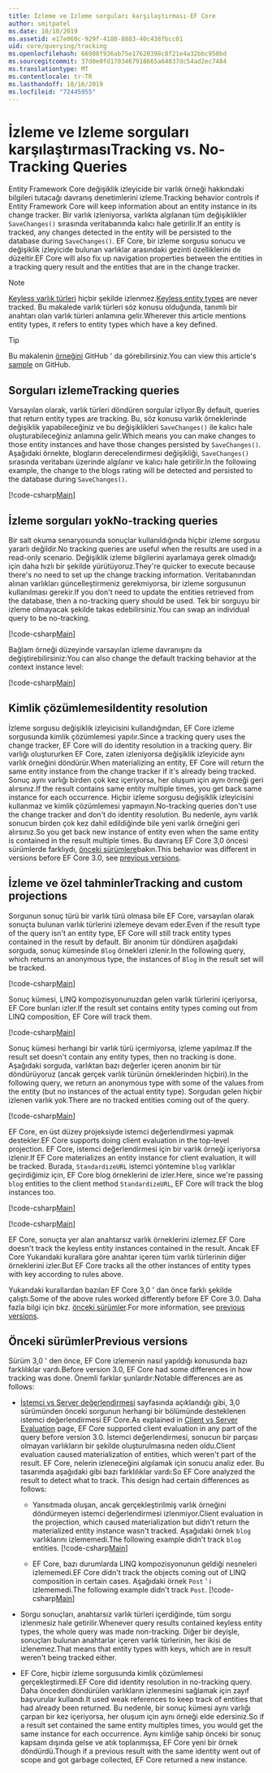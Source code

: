 ```yaml
---
title: İzleme ve Izleme sorguları karşılaştırması-EF Core
author: smitpatel
ms.date: 10/10/2019
ms.assetid: e17e060c-929f-4180-8883-40c438fbcc01
uid: core/querying/tracking
ms.openlocfilehash: 66988f936ab75e17620398c8f21e4a32bbc950bd
ms.sourcegitcommit: 37d0e0fd1703467918665a64837dc54ad2ec7484
ms.translationtype: MT
ms.contentlocale: tr-TR
ms.lasthandoff: 10/16/2019
ms.locfileid: "72445955"
---
```

# <a name="tracking-vs-no-tracking-queries"></a><span data-ttu-id="b3c58-102">İzleme ve Izleme sorguları karşılaştırması</span><span class="sxs-lookup"><span data-stu-id="b3c58-102">Tracking vs. No-Tracking Queries</span></span>

<span data-ttu-id="b3c58-103">Entity Framework Core değişiklik izleyicide bir varlık örneği hakkındaki bilgileri tutacağı davranış denetimlerini izleme.</span><span class="sxs-lookup"><span data-stu-id="b3c58-103">Tracking behavior controls if Entity Framework Core will keep information about an entity instance in its change tracker.</span></span> <span data-ttu-id="b3c58-104">Bir varlık izleniyorsa, varlıkta algılanan tüm değişiklikler `SaveChanges()` sırasında veritabanında kalıcı hale getirilir.</span><span class="sxs-lookup"><span data-stu-id="b3c58-104">If an entity is tracked, any changes detected in the entity will be persisted to the database during `SaveChanges()`.</span></span> <span data-ttu-id="b3c58-105">EF Core, bir izleme sorgusu sonucu ve değişiklik izleyicide bulunan varlıklar arasındaki gezinti özelliklerini de düzeltir.</span><span class="sxs-lookup"><span data-stu-id="b3c58-105">EF Core will also fix up navigation properties between the entities in a tracking query result and the entities that are in the change tracker.</span></span>

> [!NOTE]
> <span data-ttu-id="b3c58-106">[Keyless varlık türleri](xref:core/modeling/keyless-entity-types) hiçbir şekilde izlenmez.</span><span class="sxs-lookup"><span data-stu-id="b3c58-106">[Keyless entity types](xref:core/modeling/keyless-entity-types) are never tracked.</span></span> <span data-ttu-id="b3c58-107">Bu makalede varlık türleri söz konusu olduğunda, tanımlı bir anahtarı olan varlık türleri anlamına gelir.</span><span class="sxs-lookup"><span data-stu-id="b3c58-107">Wherever this article mentions entity types, it refers to entity types which have a key defined.</span></span>

> [!TIP]  
> <span data-ttu-id="b3c58-108">Bu makalenin [örneğini](https://github.com/aspnet/EntityFramework.Docs/tree/master/samples/core/Querying) GitHub ' da görebilirsiniz.</span><span class="sxs-lookup"><span data-stu-id="b3c58-108">You can view this article's [sample](https://github.com/aspnet/EntityFramework.Docs/tree/master/samples/core/Querying) on GitHub.</span></span>

## <a name="tracking-queries"></a><span data-ttu-id="b3c58-109">Sorguları izleme</span><span class="sxs-lookup"><span data-stu-id="b3c58-109">Tracking queries</span></span>

<span data-ttu-id="b3c58-110">Varsayılan olarak, varlık türleri döndüren sorgular izliyor.</span><span class="sxs-lookup"><span data-stu-id="b3c58-110">By default, queries that return entity types are tracking.</span></span> <span data-ttu-id="b3c58-111">Bu, söz konusu varlık örneklerinde değişiklik yapabileceğiniz ve bu değişiklikleri `SaveChanges()` ile kalıcı hale oluşturabileceğiniz anlamına gelir.</span><span class="sxs-lookup"><span data-stu-id="b3c58-111">Which means you can make changes to those entity instances and have those changes persisted by `SaveChanges()`.</span></span> <span data-ttu-id="b3c58-112">Aşağıdaki örnekte, blogların derecelendirmesi değişikliği, `SaveChanges()` sırasında veritabanı üzerinde algılanır ve kalıcı hale getirilir.</span><span class="sxs-lookup"><span data-stu-id="b3c58-112">In the following example, the change to the blogs rating will be detected and persisted to the database during `SaveChanges()`.</span></span>

[!code-csharp[Main](../../../samples/core/Querying/Tracking/Sample.cs#Tracking)]

## <a name="no-tracking-queries"></a><span data-ttu-id="b3c58-113">İzleme sorguları yok</span><span class="sxs-lookup"><span data-stu-id="b3c58-113">No-tracking queries</span></span>

<span data-ttu-id="b3c58-114">Bir salt okuma senaryosunda sonuçlar kullanıldığında hiçbir izleme sorgusu yararlı değildir.</span><span class="sxs-lookup"><span data-stu-id="b3c58-114">No tracking queries are useful when the results are used in a read-only scenario.</span></span> <span data-ttu-id="b3c58-115">Değişiklik izleme bilgilerini ayarlamaya gerek olmadığı için daha hızlı bir şekilde yürütüyoruz.</span><span class="sxs-lookup"><span data-stu-id="b3c58-115">They're quicker to execute because there's no need to set up the change tracking information.</span></span> <span data-ttu-id="b3c58-116">Veritabanından alınan varlıkları güncelleştirmeniz gerekmiyorsa, bir izleme sorgusunun kullanılması gerekir.</span><span class="sxs-lookup"><span data-stu-id="b3c58-116">If you don't need to update the entities retrieved from the database, then a no-tracking query should be used.</span></span> <span data-ttu-id="b3c58-117">Tek bir sorguyu bir izleme olmayacak şekilde takas edebilirsiniz.</span><span class="sxs-lookup"><span data-stu-id="b3c58-117">You can swap an individual query to be no-tracking.</span></span>

[!code-csharp[Main](../../../samples/core/Querying/Tracking/Sample.cs#NoTracking)]

<span data-ttu-id="b3c58-118">Bağlam örneği düzeyinde varsayılan izleme davranışını da değiştirebilirsiniz:</span><span class="sxs-lookup"><span data-stu-id="b3c58-118">You can also change the default tracking behavior at the context instance level:</span></span>

[!code-csharp[Main](../../../samples/core/Querying/Tracking/Sample.cs#ContextDefaultTrackingBehavior)]

## <a name="identity-resolution"></a><span data-ttu-id="b3c58-119">Kimlik çözümlemesi</span><span class="sxs-lookup"><span data-stu-id="b3c58-119">Identity resolution</span></span>

<span data-ttu-id="b3c58-120">İzleme sorgusu değişiklik izleyicisini kullandığından, EF Core izleme sorgusunda kimlik çözümlemesi yapılır.</span><span class="sxs-lookup"><span data-stu-id="b3c58-120">Since a tracking query uses the change tracker, EF Core will do identity resolution in a tracking query.</span></span> <span data-ttu-id="b3c58-121">Bir varlığı oluştururken EF Core, zaten izleniyorsa değişiklik izleyicide aynı varlık örneğini döndürür.</span><span class="sxs-lookup"><span data-stu-id="b3c58-121">When materializing an entity, EF Core will return the same entity instance from the change tracker if it's already being tracked.</span></span> <span data-ttu-id="b3c58-122">Sonuç aynı varlığı birden çok kez içeriyorsa, her oluşum için aynı örneği geri alırsınız.</span><span class="sxs-lookup"><span data-stu-id="b3c58-122">If the result contains same entity multiple times, you get back same instance for each occurrence.</span></span> <span data-ttu-id="b3c58-123">Hiçbir izleme sorgusu değişiklik izleyicisini kullanmaz ve kimlik çözümlemesi yapmayın.</span><span class="sxs-lookup"><span data-stu-id="b3c58-123">No-tracking queries don't use the change tracker and don't do identity resolution.</span></span> <span data-ttu-id="b3c58-124">Bu nedenle, aynı varlık sonucun birden çok kez dahil edildiğinde bile yeni varlık örneğini geri alırsınız.</span><span class="sxs-lookup"><span data-stu-id="b3c58-124">So you get back new instance of entity even when the same entity is contained in the result multiple times.</span></span> <span data-ttu-id="b3c58-125">Bu davranış EF Core 3,0 öncesi sürümlerde farklıydı, [önceki sürümlere](#previous-versions)bakın.</span><span class="sxs-lookup"><span data-stu-id="b3c58-125">This behavior was different in versions before EF Core 3.0, see [previous versions](#previous-versions).</span></span>

## <a name="tracking-and-custom-projections"></a><span data-ttu-id="b3c58-126">İzleme ve özel tahminler</span><span class="sxs-lookup"><span data-stu-id="b3c58-126">Tracking and custom projections</span></span>

<span data-ttu-id="b3c58-127">Sorgunun sonuç türü bir varlık türü olmasa bile EF Core, varsayılan olarak sonuçta bulunan varlık türlerini izlemeye devam eder.</span><span class="sxs-lookup"><span data-stu-id="b3c58-127">Even if the result type of the query isn't an entity type, EF Core will still track entity types contained in the result by default.</span></span> <span data-ttu-id="b3c58-128">Bir anonim tür döndüren aşağıdaki sorguda, sonuç kümesinde `Blog` örnekleri izlenir.</span><span class="sxs-lookup"><span data-stu-id="b3c58-128">In the following query, which returns an anonymous type, the instances of `Blog` in the result set will be tracked.</span></span>

[!code-csharp[Main](../../../samples/core/Querying/Tracking/Sample.cs#CustomProjection1)]

<span data-ttu-id="b3c58-129">Sonuç kümesi, LINQ kompozisyonunuzdan gelen varlık türlerini içeriyorsa, EF Core bunları izler.</span><span class="sxs-lookup"><span data-stu-id="b3c58-129">If the result set contains entity types coming out from LINQ composition, EF Core will track them.</span></span>

[!code-csharp[Main](../../../samples/core/Querying/Tracking/Sample.cs#CustomProjection2)]

<span data-ttu-id="b3c58-130">Sonuç kümesi herhangi bir varlık türü içermiyorsa, izleme yapılmaz.</span><span class="sxs-lookup"><span data-stu-id="b3c58-130">If the result set doesn't contain any entity types, then no tracking is done.</span></span> <span data-ttu-id="b3c58-131">Aşağıdaki sorguda, varlıktan bazı değerler içeren anonim bir tür döndürüyoruz (ancak gerçek varlık türünün örneklerinden hiçbiri).</span><span class="sxs-lookup"><span data-stu-id="b3c58-131">In the following query, we return an anonymous type with some of the values from the entity (but no instances of the actual entity type).</span></span> <span data-ttu-id="b3c58-132">Sorgudan gelen hiçbir izlenen varlık yok.</span><span class="sxs-lookup"><span data-stu-id="b3c58-132">There are no tracked entities coming out of the query.</span></span>

[!code-csharp[Main](../../../samples/core/Querying/Tracking/Sample.cs#CustomProjection3)]

 <span data-ttu-id="b3c58-133">EF Core, en üst düzey projeksiyde istemci değerlendirmesi yapmak destekler.</span><span class="sxs-lookup"><span data-stu-id="b3c58-133">EF Core supports doing client evaluation in the top-level projection.</span></span> <span data-ttu-id="b3c58-134">EF Core, istemci değerlendirmesi için bir varlık örneği içeriyorsa izlenir.</span><span class="sxs-lookup"><span data-stu-id="b3c58-134">If EF Core materializes an entity instance for client evaluation, it will be tracked.</span></span> <span data-ttu-id="b3c58-135">Burada, `StandardizeURL` istemci yöntemine `blog` varlıklar geçirdiğimiz için, EF Core blog örneklerini de izler.</span><span class="sxs-lookup"><span data-stu-id="b3c58-135">Here, since we're passing `blog` entities to the client method `StandardizeURL`, EF Core will track the blog instances too.</span></span>

[!code-csharp[Main](../../../samples/core/Querying/Tracking/Sample.cs#ClientProjection)]

[!code-csharp[Main](../../../samples/core/Querying/Tracking/Sample.cs#ClientMethod)]

<span data-ttu-id="b3c58-136">EF Core, sonuçta yer alan anahtarsız varlık örneklerini izlemez.</span><span class="sxs-lookup"><span data-stu-id="b3c58-136">EF Core doesn't track the keyless entity instances contained in the result.</span></span> <span data-ttu-id="b3c58-137">Ancak EF Core Yukarıdaki kurallara göre anahtar içeren tüm varlık türlerinin diğer örneklerini izler.</span><span class="sxs-lookup"><span data-stu-id="b3c58-137">But EF Core tracks all the other instances of entity types with key according to rules above.</span></span>

<span data-ttu-id="b3c58-138">Yukarıdaki kurallardan bazıları EF Core 3,0 ' dan önce farklı şekilde çalıştı.</span><span class="sxs-lookup"><span data-stu-id="b3c58-138">Some of the above rules worked differently before EF Core 3.0.</span></span> <span data-ttu-id="b3c58-139">Daha fazla bilgi için bkz. [önceki sürümler](#previous-versions).</span><span class="sxs-lookup"><span data-stu-id="b3c58-139">For more information, see [previous versions](#previous-versions).</span></span>

## <a name="previous-versions"></a><span data-ttu-id="b3c58-140">Önceki sürümler</span><span class="sxs-lookup"><span data-stu-id="b3c58-140">Previous versions</span></span>

<span data-ttu-id="b3c58-141">Sürüm 3,0 ' den önce, EF Core izlemenin nasıl yapıldığı konusunda bazı farklılıklar vardı.</span><span class="sxs-lookup"><span data-stu-id="b3c58-141">Before version 3.0, EF Core had some differences in how tracking was done.</span></span> <span data-ttu-id="b3c58-142">Önemli farklar şunlardır:</span><span class="sxs-lookup"><span data-stu-id="b3c58-142">Notable differences are as follows:</span></span>

- <span data-ttu-id="b3c58-143">[İstemci vs Server değerlendirmesi](xref:core/querying/client-eval) sayfasında açıklandığı gibi, 3,0 sürümünden önceki sorgunun herhangi bir bölümünde desteklenen istemci değerlendirmesi EF Core.</span><span class="sxs-lookup"><span data-stu-id="b3c58-143">As explained in [Client vs Server Evaluation](xref:core/querying/client-eval) page, EF Core supported client evaluation in any part of the query before version 3.0.</span></span> <span data-ttu-id="b3c58-144">İstemci değerlendirmesi, sonucun bir parçası olmayan varlıkların bir şekilde oluşturulmasına neden oldu.</span><span class="sxs-lookup"><span data-stu-id="b3c58-144">Client evaluation caused materialization of entities, which weren't part of the result.</span></span> <span data-ttu-id="b3c58-145">EF Core, nelerin izleneceğini algılamak için sonucu analiz eder. Bu tasarımda aşağıdaki gibi bazı farklılıklar vardı:</span><span class="sxs-lookup"><span data-stu-id="b3c58-145">So EF Core analyzed the result to detect what to track. This design had certain differences as follows:</span></span>
  - <span data-ttu-id="b3c58-146">Yansıtmada oluşan, ancak gerçekleştirilmiş varlık örneğini döndürmeyen istemci değerlendirmesi izlenmiyor.</span><span class="sxs-lookup"><span data-stu-id="b3c58-146">Client evaluation in the projection, which caused materialization but didn't return the materialized entity instance wasn't tracked.</span></span> <span data-ttu-id="b3c58-147">Aşağıdaki örnek `blog` varlıklarını izlememedi.</span><span class="sxs-lookup"><span data-stu-id="b3c58-147">The following example didn't track `blog` entities.</span></span>
    [!code-csharp[Main](../../../samples/core/Querying/Tracking/Sample.cs#ClientProjection)]

  - <span data-ttu-id="b3c58-148">EF Core, bazı durumlarda LINQ kompozisyonunun geldiği nesneleri izlememedi.</span><span class="sxs-lookup"><span data-stu-id="b3c58-148">EF Core didn't track the objects coming out of LINQ composition in certain cases.</span></span> <span data-ttu-id="b3c58-149">Aşağıdaki örnek `Post` ' i izlememedi.</span><span class="sxs-lookup"><span data-stu-id="b3c58-149">The following example didn't track `Post`.</span></span>
    [!code-csharp[Main](../../../samples/core/Querying/Tracking/Sample.cs#CustomProjection2)]

- <span data-ttu-id="b3c58-150">Sorgu sonuçları, anahtarsız varlık türleri içerdiğinde, tüm sorgu izlenmesiz hale getirilir.</span><span class="sxs-lookup"><span data-stu-id="b3c58-150">Whenever query results contained keyless entity types, the whole query was made non-tracking.</span></span> <span data-ttu-id="b3c58-151">Diğer bir deyişle, sonuçları bulunan anahtarlar içeren varlık türlerinin, her ikisi de izlenemez.</span><span class="sxs-lookup"><span data-stu-id="b3c58-151">That means that entity types with keys, which are in result weren't being tracked either.</span></span>
- <span data-ttu-id="b3c58-152">EF Core, hiçbir izleme sorgusunda kimlik çözümlemesi gerçekleştirmedi.</span><span class="sxs-lookup"><span data-stu-id="b3c58-152">EF Core did identity resolution in no-tracking query.</span></span> <span data-ttu-id="b3c58-153">Daha önceden döndürülen varlıkların izlenmesini sağlamak için zayıf başvurular kullandı.</span><span class="sxs-lookup"><span data-stu-id="b3c58-153">It used weak references to keep track of entities that had already been returned.</span></span> <span data-ttu-id="b3c58-154">Bu nedenle, bir sonuç kümesi aynı varlığı çarpan bir kez içeriyorsa, her oluşum için aynı örneği elde edersiniz.</span><span class="sxs-lookup"><span data-stu-id="b3c58-154">So if a result set contained the same entity multiples times, you would get the same instance for each occurrence.</span></span> <span data-ttu-id="b3c58-155">Aynı kimliğe sahip önceki bir sonuç kapsam dışında gelse ve atık toplanmışsa, EF Core yeni bir örnek döndürdü.</span><span class="sxs-lookup"><span data-stu-id="b3c58-155">Though if a previous result with the same identity went out of scope and got garbage collected, EF Core returned a new instance.</span></span>
